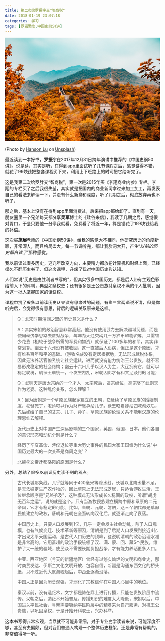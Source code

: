 ```yaml
---
title: 第二次给罗振宇交"智商税"
date: 2018-01-19 23:07:18
categories: 学习
tags: [罗辑思维,中国史纲50讲]
---
```


![](an-outline-history-of-china/hanson-lu-423360.jpg)

(Photo by [Hanson Lu](https://unsplash.com/photos/Q36BvLGdOAg?utm_source=unsplash&utm_medium=referral&utm_content=creditCopyText) on [Unsplash](https://unsplash.com/search/photos/great-wall?utm_source=unsplash&utm_medium=referral&utm_content=creditCopyText))

最近读到一本好书，**罗振宇**在2017年12月31日跨年演讲中推荐的《中国史纲50讲》。说是读，其实是听，在得到app里面试听了几节课程之后，感觉讲得不错，就花了99块钱把整套课程买下来，利用上下班路上的时间把它给听完了。

这是我第二次给罗胖交“智商税”，第一次是2015年买《李翔商业内参》专栏。李翔的专栏买了之后我很失望，其实就是把国内的商业新闻拿过来加工加工，再发表自己的看法来解读一下，并没有什么新意和深度，听了几期之后，彻底放弃再也不听了。

那之后，基本上没有在得到app里面消费过，后来把app都给卸了。直到有一天，朋友圈里一个兄弟每天都分享**吴军**博士的《硅谷来信》，我读了几期之后，感觉很对胃口，于是只要他一分享我就看，免费看了将近一年，算是错花了199块钱给我的补偿。

<!--more-->

这次买**施展**老师的《中国史纲50讲》，给我的感觉大不相同，他研究历史的角度新颖，非常深入，而且格局宏大，每一节课听完，都让我脑洞大开，产生“*以前的历史都白读了*”那种感觉。

我以前读过很多历史，这几年改变方向，主要精力都放在计算机和财经上面，已经很久不翻历史书了，但这套课程，升级了我对中国历史的认知。

人们常说“历史是由胜利者书写的”，但其实很多中国历史，都是后人带有主观色彩给前人下的评判，典型如皇权史；还有很多是王公贵族对皇权不满的个人批判，因为这一批人掌握国家的话语权。

课程中提了很多以前读历史从来没有思考过的问题，有些三言两语说不清，但是你听完后，会觉得很有意思，背后的逻辑关系原来是这样。

> Q：北宋时期澶渊之盟的历史意义是什么？
>
> A：其实宋朝的政治智慧非常高超，他没有使用武力去解决疆域问题，而是使用经济学思路去应对战争，每年向大辽交纳几十万岁币和物资等，只需较少花费（相较于战争所需的军费和物资）就保证了100多年的和平，其实非常划算。幽云十六州没有被收回，这一直被后人诟病，但正是这个原因，才有维系百年和平的基础。（游牧名族没有定居根据地，无法形成赋税体系，因此无法养活官僚系统让社会运转，进而就没有能力统治王公贵族，就不容易形成稳定的社会结构；幽云十六州几乎以汉人为主，大辽拥有它，就可以稳定收税，确保王朝统一，不发生内乱，宋朝因此才有和大辽谈判的可能）
>
> Q：武则天是唐太宗纳的一个才人，太宗死后，高宗继位，高宗娶了武则天作为老婆。这种乱伦关系，怎么理解？
>
> A：因为唐朝是一个草原民族起家建立的王朝，它延续了草原民族的婚姻制度，老爸死了，老妈可以作为财产继承给儿子。像王昭君嫁给西域匈奴后，先后嫁给了自己的丈夫、儿子、孙子，草原民族的伦理关系不能用汉族的伦理思维去解释。

> 近代历史上对中国产生深远影响的三个国家，英国、俄国、日本，他们各自的意识形态和动机分别是什么？
>
> 经历了辛亥革命、溥仪退位等重大历史事件的民国大家王国维为什么说"中国历史最大的一次变革是商周之变"？
>
> 北魏孝文帝迁都洛阳的原因是什么？

另外，总结了很多以前读历史读不到的观点。

> 古代长城那条线，几乎就等同于400毫米等降水线，长城以北降水量不足，是无法稳定生产农作物的，因此草原上无法形成定居，只适合游牧生活，王位继承顺序是"兄终弟及"，这种模式无法形成长久稳固的政权，所谓"胡虏无百年之运"，说的就是这个。只有当游牧民族建立横跨中原和草原的二元帝国，它才有稳定的可能。比如，唐朝、元朝、清朝，这三个朝代都是草原民族建立的政权，唐朝和元朝在全面转向汉化后，就逐渐走向了衰落。
>
> 中国历史上，只要人口发展到1亿，几乎一定会发生社会动乱，除了人口规模，也有气候变迁、技术革新等原因，清朝是到了后期人口发展到接近4亿才出现太平天国运动，是古代人口历史的顶峰，这说明清朝的政治治理水准是非常高的，它用高超的政治手段统领了汉、满、蒙、回、藏5个民族，维护了大一统的疆域，使民众不需要长期负担战争，才有能力养活更多人口。
>
> 中亚、西亚地区（今天的新疆地区）曾经有过悠久灿烂的文明和商业史，那时商贸发达、伊斯兰文化文明开放、包容自信，新疆是沟通东西文化的桥头堡，只不过近代大航海崛起后，中西亚逐渐没落。
>
> 中国人正是因为历史观强，才弱化了宗教信仰在中国人心目中的地位。
>
> 秦汉以前，没有造纸术，文字都是铸在鼎上进行传播，只能在贵族阶层中流传。汉朝之后，造纸术开始普及，传播知识的难度大大降低，宋朝以后，中国进入平民社会，皇帝需要吸纳平民阶层中的精英来为自己服务，对抗王公贵族，以巩固皇权，于是开始开科取士，兴办科举。

这本书写得非常宏观，当然就不可能非常细，对于专业史学读者来说，可能深度不够，甚至有失偏颇，但对我们普通人构建一个整体历史框架，还是非常有帮助的，非常值得听一听。